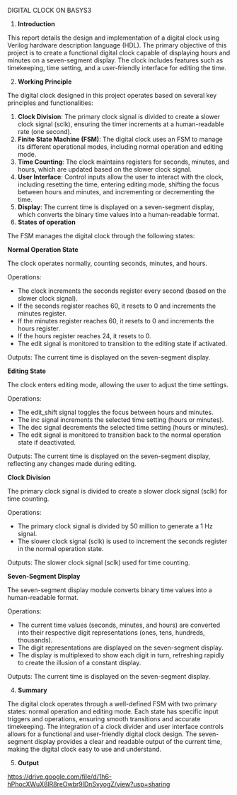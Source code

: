 ﻿
DIGITAL CLOCK ON BASYS3

1. **Introduction**

This report details the design and implementation of a digital clock using Verilog hardware description language (HDL). The primary objective of this project is to create a functional digital clock capable of displaying hours and minutes on a seven-segment display. The clock includes features such as timekeeping, time setting, and a user-friendly interface for editing the time.

2. **Working Principle**

The digital clock designed in this project operates based on several key principles and functionalities:

1. **Clock Division**: The primary clock signal is divided to create a slower clock signal (sclk), ensuring the timer increments at a human-readable rate (one second).
1. **Finite State Machine (FSM)**: The digital clock uses an FSM to manage its different operational modes, including normal operation and editing mode.
1. **Time Counting**: The clock maintains registers for seconds, minutes, and hours, which are updated based on the slower clock signal.
1. **User Interface**: Control inputs allow the user to interact with the clock, including resetting the time, entering editing mode, shifting the focus between hours and minutes, and incrementing or decrementing the time.
1. **Display**: The current time is displayed on a seven-segment display, which converts the binary time values into a human-readable format.
3. **States of operation**

The FSM manages the digital clock through the following states:

**Normal Operation State**


The clock operates normally, counting seconds, minutes, and hours.

Operations:

- The clock increments the seconds register every second (based on the slower clock signal).
- If the seconds register reaches 60, it resets to 0 and increments the minutes register.
- If the minutes register reaches 60, it resets to 0 and increments the hours register.
- If the hours register reaches 24, it resets to 0.
- The edit signal is monitored to transition to the editing state if activated.

Outputs: The current time is displayed on the seven-segment display.

**Editing State**

The clock enters editing mode, allowing the user to adjust the time settings.

Operations:

- The edit\_shift signal toggles the focus between hours and minutes.
- The inc signal increments the selected time setting (hours or minutes).
- The dec signal decrements the selected time setting (hours or minutes).
- The edit signal is monitored to transition back to the normal operation state if deactivated.

Outputs: The current time is displayed on the seven-segment display, reflecting any changes made during editing.

**Clock Division**

The primary clock signal is divided to create a slower clock signal (sclk) for time counting.

Operations:

- The primary clock signal is divided by 50 million to generate a 1 Hz signal.
- The slower clock signal (sclk) is used to increment the seconds register in the normal operation state.

Outputs: The slower clock signal (sclk) used for time counting.

**Seven-Segment Display**

The seven-segment display module converts binary time values into a human-readable format.

Operations:

- The current time values (seconds, minutes, and hours) are converted into their respective digit representations (ones, tens, hundreds, thousands).
- The digit representations are displayed on the seven-segment display.
- The display is multiplexed to show each digit in turn, refreshing rapidly to create the illusion of a constant display.

Outputs: The current time is displayed on the seven-segment display.

4. **Summary**

The digital clock operates through a well-defined FSM with two primary states: normal operation and editing mode. Each state has specific input triggers and operations, ensuring smooth transitions and accurate timekeeping. The integration of a clock divider and user interface controls allows for a functional and user-friendly digital clock design. The seven-segment display provides a clear and readable output of the current time, making the digital clock easy to use and understand.

5. **Output**

<https://drive.google.com/file/d/1h6-hPhocXWuX8lR8reOwbr9lDnSvyogZ/view?usp=sharing>


